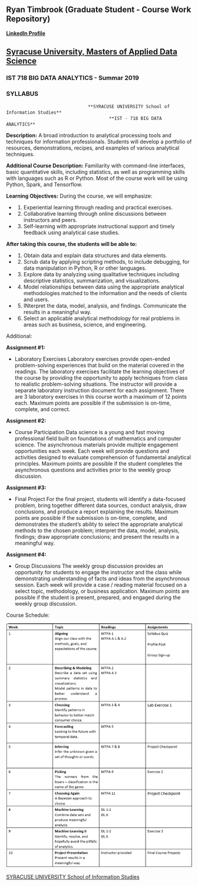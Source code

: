 ## Ryan Timbrook (Graduate Student - Course Work Repository)
**[LinkedIn Profile](https://www.linkedin.com/in/ryantimbrook/)**

## [Syracuse University, Masters of Applied Data Science](https://ischool.syr.edu/academics/graduate/masters-degrees/ms-in-applied-data-science/)

### IST 718 BIG DATA ANALYTICS - Summar 2019
### SYLLABUS

                                   **SYRACUSE UNIVERSITY School of Information Studies**
                                           **IST - 718 BIG DATA ANALYTICS**     

**Description:** A broad introduction to analytical processing tools and techniques for information professionals.  Students will develop a portfolio of resources, demonstrations, recipes, and examples of various analytical techniques.    
 
**Additional Course Description:** Familiarity with command-line interfaces, basic quantitative skills, including statistics, as well as programming skills with languages such as R or Python.  Most of the course work will be using Python, Spark, and Tensorflow. 

**Learning Objectives:** During the course, we will emphasize:  
* 1. Experiential learning through reading and practical exercises.  
* 2. Collaborative learning through online discussions between instructors and peers.  
* 3. Self-learning with appropriate instructional support and timely feedback using analytical case studies.  

**After taking this course, the students will be able to:**
* 1. Obtain data and explain data structures and data elements.  
* 2. Scrub data by applying scripting methods, to include debugging, for data manipulation in Python, R or other languages.  
* 3. Explore data by analyzing using qualitative techniques including descriptive statistics, summarization, and visualizations.  
* 4. Model relationships between data using the appropriate analytical methodologies matched to the information and the needs of clients and users.  
* 5. INterpret the data, model, analysis, and findings.  Communicate the results in a meaningful way.  
* 6. Select an applicable analytical methodology for real problems in areas such as business, science, and engineering.  

 
Additional: 

**Assignment #1:**
* Laboratory Exercises  Laboratory exercises provide open-ended problem-solving experiences that build on the material covered in the readings.  The laboratory exercises facilitate the learning objectives of the course by providing the opportunity to apply techniques from class to realistic problem-solving situations.  The instructor will provide a separate laboratory instruction document for each assignment.  There are 3 laboratory exercises in this course worth a maximum of 12 points each.  Maximum points are possible if the submission is on-time, complete, and correct.  
 
**Assignment #2:**  
* Course Participation  Data science is a young and fast moving professional field built on foundations of mathematics and computer science.  The asynchronous materials provide multiple engagement opportunities each week.  Each week will provide questions and activities designed to evaluate comprehension of fundamental analytical principles.  Maximum points are possible if the student completes the asynchronous questions and activities prior to the weekly group discussion.   
 
**Assignment #3:**  
* Final Project  For the final project, students will identify a data-focused problem, bring together different data sources, conduct analysis, draw conclusions, and produce a report explaining the results.  Maximum points are possible if the submission is on-time, complete, and demonstrates the student’s ability to select the appropriate analytical methods to the chosen problem; interpret the data, model, analysis, findings; draw appropriate conclusions; and present the results in a meaningful way.  
 
**Assignment #4:**
* Group Discussions The weekly group discussion provides an opportunity for students to engage the instructor and the class while demonstrating understanding of facts and ideas from the asynchronous session.  Each week will provide a case / reading material focused on a select topic, methodology, or business application.  Maximum points are possible if the student is present, prepared, and engaged during the weekly group discussion.   

Course Schedule:

![Schedule](./images/schedule.png)

[SYRACUSE UNIVERSITY School of Information Studies](https://ischool.syr.edu/)
